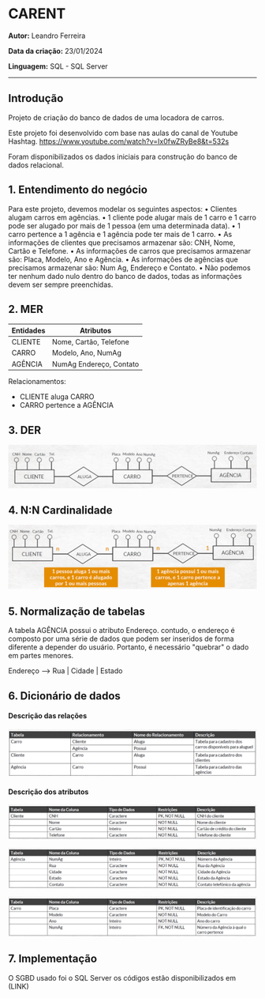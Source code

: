 # CARENT

**Autor:** Leandro Ferreira

**Data da criação:** 23/01/2024

**Linguagem:** SQL - SQL Server

_____

## Introdução
Projeto de criação do banco de dados de uma locadora de carros.

Este projeto foi desenvolvido com base nas aulas do canal de Youtube Hashtag. https://www.youtube.com/watch?v=Ix0fwZRyBe8&t=532s

Foram disponibilizados os dados iniciais para construção do banco de dados relacional.

## 1. Entendimento do negócio

Para este projeto, devemos modelar os seguintes aspectos:
• Clientes alugam carros em agências.
• 1 cliente pode alugar mais de 1 carro e 1 carro pode ser alugado por mais de 1 pessoa (em uma
determinada data).
• 1 carro pertence a 1 agência e 1 agência pode ter mais de 1 carro.
• As informações de clientes que precisamos armazenar são: CNH, Nome, Cartão e Telefone.
• As informações de carros que precisamos armazenar são: Placa, Modelo, Ano e Agência.
• As informações de agências que precisamos armazenar são: Num Ag, Endereço e Contato.
• Não podemos ter nenhum dado nulo dentro do banco de dados, todas as informações devem ser
sempre preenchidas.

## 2. MER

|Entidades| Atributos              |
|--|--|
CLIENTE   | Nome, Cartão, Telefone |
CARRO     | Modelo, Ano, NumAg     |
AGÊNCIA   | NumAg Endereço, Contato|

Relacionamentos:

- CLIENTE aluga CARRO
- CARRO pertence a AGÊNCIA

## 3. DER

![Alt text](DER-1.png)

## 4. N:N Cardinalidade

![Alt text](cardinalidade-1.png)

## 5. Normalização de tabelas

A tabela AGÊNCIA possui o atributo Endereço. contudo, o endereço é composto por uma série de dados que podem ser inseridos de forma diferente a depender do usuário. Portanto, é necessário "quebrar" o dado em partes menores.

Endereço --> Rua | Cidade | Estado

## 6. Dicionário de dados

#### Descrição das relações

![Alt text](descr_relacoes-1.png)

#### Descrição dos atributos

![Alt text](atribt_cliente-1.png) 

![Alt text](atribt_agencia-1.png) 

![Alt text](atribt_carro-1.png)

## 7. Implementação

O SGBD usado foi o SQL Server os códigos estão disponibilizados em (LINK)




